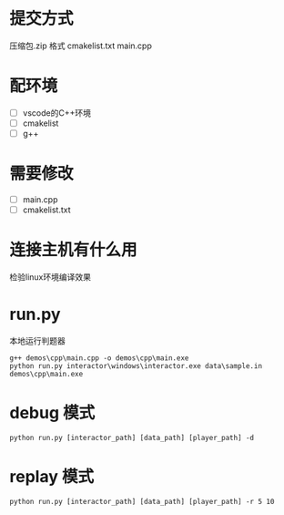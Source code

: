 # 提交方式
压缩包.zip
格式
cmakelist.txt
main.cpp

# 配环境
- [ ] vscode的C++环境
- [ ] cmakelist
- [ ] g++

# 需要修改
- [ ] main.cpp
- [ ] cmakelist.txt

# 连接主机有什么用
检验linux环境编译效果

# run.py
本地运行判题器
```
g++ demos\cpp\main.cpp -o demos\cpp\main.exe
python run.py interactor\windows\interactor.exe data\sample.in demos\cpp\main.exe
```

# debug 模式
```
python run.py [interactor_path] [data_path] [player_path] -d
```

# replay 模式
```
python run.py [interactor_path] [data_path] [player_path] -r 5 10
```

